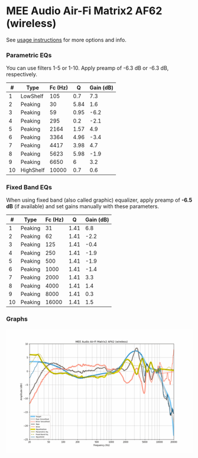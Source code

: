 # MEE Audio Air-Fi Matrix2 AF62 (wireless)
See [usage instructions](https://github.com/jaakkopasanen/AutoEq#usage) for more options and info.

### Parametric EQs
You can use filters 1-5 or 1-10. Apply preamp of -6.3 dB or -6.3 dB, respectively.

|   # | Type      |   Fc (Hz) |    Q |   Gain (dB) |
|-----|-----------|-----------|------|-------------|
|   1 | LowShelf  |       105 | 0.7  |         7.3 |
|   2 | Peaking   |        30 | 5.84 |         1.6 |
|   3 | Peaking   |        59 | 0.95 |        -6.2 |
|   4 | Peaking   |       295 | 0.2  |        -2.1 |
|   5 | Peaking   |      2164 | 1.57 |         4.9 |
|   6 | Peaking   |      3364 | 4.96 |        -3.4 |
|   7 | Peaking   |      4417 | 3.98 |         4.7 |
|   8 | Peaking   |      5623 | 5.98 |        -1.9 |
|   9 | Peaking   |      6650 | 6    |         3.2 |
|  10 | HighShelf |     10000 | 0.7  |         0.6 |

### Fixed Band EQs
When using fixed band (also called graphic) equalizer, apply preamp of **-6.5 dB** (if available) and set gains manually with these parameters.

|   # | Type    |   Fc (Hz) |    Q |   Gain (dB) |
|-----|---------|-----------|------|-------------|
|   1 | Peaking |        31 | 1.41 |         6.8 |
|   2 | Peaking |        62 | 1.41 |        -2.2 |
|   3 | Peaking |       125 | 1.41 |        -0.4 |
|   4 | Peaking |       250 | 1.41 |        -1.9 |
|   5 | Peaking |       500 | 1.41 |        -1.9 |
|   6 | Peaking |      1000 | 1.41 |        -1.4 |
|   7 | Peaking |      2000 | 1.41 |         3.3 |
|   8 | Peaking |      4000 | 1.41 |         1.4 |
|   9 | Peaking |      8000 | 1.41 |         0.3 |
|  10 | Peaking |     16000 | 1.41 |         1.5 |

### Graphs
![](./MEE%20Audio%20Air-Fi%20Matrix2%20AF62%20(wireless).png)
